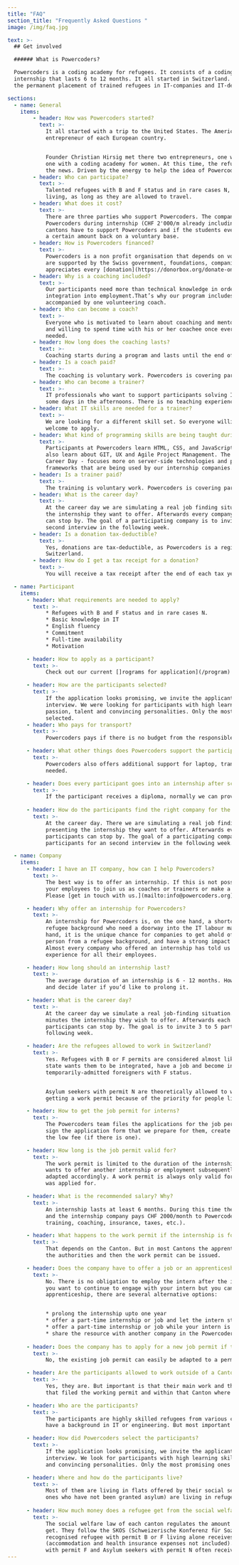 ```yaml
---
title: "FAQ"
section_title: "Frequently Asked Questions "
image: /img/faq.jpg

text: >-
  ## Get involved

  ###### What is Powercoders?

  Powercoders is a coding academy for refugees. It consists of a coding bootcamp of 13 weeks and an
  internship that lasts 6 to 12 months. It all started in Switzerland. The ultimate goal of Powercoders is
  the permanent placement of trained refugees in IT-companies and IT-departments.

sections:
  - name: General
    items:
        - header: How was Powercoders started?
          text: >-
            It all started with a trip to the United States. The American government invited an
            entrepreneur of each European country.


            Founder Christian Hirsig met there two entrepreneurs, one with a cooking school for refugees,
            one with a coding academy for women. At this time, the refugee crisis in Europe was all over
            the news. Driven by the energy to help the idea of Powercoders was born.
        - header: Who can participate?
          text: >-
            Talented refugees with B and F status and in rare cases N, independent from their place of
            living, as long as they are allowed to travel.
        - header: What does it cost?
          text: >-
            There are three parties who support Powercoders. The companies pay an education fee to
            Powercoders during internship (CHF 2'000/m already including all the costs like salary), the
            cantons have to support Powercoders and if the students eventually are hired they are paying
            a certain amount back on a voluntary base.
        - header: How is Powercoders financed?
          text: >-
            Powercoders is a non profit organisation that depends on volunteers. To cover our costs, we
            are supported by the Swiss government, foundations, companies and individuals. Powercoders
            appreciates every [donation](https://donorbox.org/donate-once).
        - header: Why is a coaching included?
          text: >-
            Our participants need more than technical knowledge in order to achieve a sustainable
            integration into employment.That’s why our program includes a coaching. Each participant is
            accompanied by one volunteering coach.
        - header: Who can become a coach?
          text: >-
            Everyone who is motivated to learn about coaching and mentoring, interested in other cultures
            and willing to spend time with his or her coachee once every week. There are no IT skills
            needed.
        - header: How long does the coaching lasts?
          text: >-
            Coaching starts during a program and lasts until the end of the internship.
        - header: Is a coach paid?
          text: >-
            The coaching is voluntary work. Powercoders is covering parts of the expenses.
        - header: Who can become a trainer?
          text: >-
            IT professionals who want to support participants solving IT challenges and help teaching for
            some days in the afternoons. There is no teaching experience needed.
        - header: What IT skills are needed for a trainer?
          text: >-
            We are looking for a different skill set. So everyone willing to support as a trainer is
            welcome to apply.
        - header: What kind of programming skills are being taught during the first 3 months bootcamp?
          text: >-
            Participants at Powercoders learn HTML, CSS, and JavaScript in the first seven weeks. They
            also learn about GIT, UX and Agile Project Management. The second part of the course - after
            Career Day - focuses more on server-side technologies and programming languages and
            frameworks that are being used by our internship companies.
        - header: Is a trainer paid?
          text: >-
            The training is voluntary work. Powercoders is covering parts of the expenses.
        - header: What is the career day?
          text: >-
            At the career day we are simulating a real job finding situation. Every company is presenting
            the internship they want to offer. Afterwards every company has a booth and the participants
            can stop by. The goal of a participating company is to invite 3 to 5 participants for an
            second interview in the following week.
        - header: Is a donation tax-deductible?
          text: >-
            Yes, donations are tax-deductible, as Powercoders is a registered non-profit in
            Switzerland.
        - header: How do I get a tax receipt for a donation?
          text: >-
            You will receive a tax receipt after the end of each tax year.

  - name: Participant
    items:
      - header: What requirements are needed to apply?
        text: >- 
            * Refugees with B and F status and in rare cases N.
            * Basic knowledge in IT
            * English fluency
            * Commitment
            * Full-time availability
            * Motivation

      - header: How to apply as a participant?
        text: >- 
            Check out our current []rograms for application](/program)

      - header: How are the participants selected?
        text: >- 
            If the application looks promising, we invite the applicant to a IT-test and a personal
            interview. We were looking for participants with high learning abilities, motivation,
            passion, talent and convincing personalities. Only the most promising ones are going to be
            selected.
      - header: Who pays for transport?
        text: >- 
            Powercoders pays if there is no budget from the responsible social welfare.

      - header: What other things does Powercoders support the participants with?
        text: >- 
            Powercoders also offers additional support for laptop, transportation and food where
            needed.

      - header: Does every participant goes into an internship after school?
        text: >- 
            If the participant receives a diploma, normally we can provide an internship.
   
      - header: How do the participants find the right company for the internship?
        text: >- 
            At the career day. There we are simulating a real job finding situation. Every company is
            presenting the internship they want to offer. Afterwards every company has a booth and the
            participants can stop by. The goal of a participating company is to invite 3 to 5
            participants for an second interview in the following week.

  - name: Company
    items:
      - header: I have an IT company, how can I help Powercoders?
        text: >- 
            The best way is to offer an internship. If this is not possible for you, you can encourage
            your employees to join us as coaches or trainers or make a donation.
            Please [get in touch with us.](mailto:info@powercoders.org)

      - header: Why offer an internship for Powercoders?
        text: >- 
            An internship for Powercoders is, on the one hand, a shortcut for talented people from a
            refugee background who need a doorway into the IT labour market of Switzerland. On the other
            hand, it is the unique chance for companies to get ahold of raw talent, get in touch with a
            person from a refugee background, and have a strong impact on his or her unusual life story.
            Almost every company who offered an internship has told us that it was a very enriching
            experience for all their employees.

      - header: How long should an internship last?
        text: >- 
            The average duration of an internship is 6 - 12 months. However you can also offer 3 months
            and decide later if you’d like to prolong it.

      - header: What is the career day?
        text: >- 
            At the career day we simulate a real job-finding situation. Each company presents in 5
            minutes the internship they wish to offer. Afterwards each company has a booth and the
            participants can stop by. The goal is to invite 3 to 5 participants for an interview in the
            following week.

      - header: Are the refugees allowed to work in Switzerland?
        text: >- 
            Yes. Refugees with B or F permits are considered almost like Swiss welfare recipients. The
            state wants them to be integrated, have a job and become independent. The same goes for
            temporarily-admitted foreigners with F status.


            Asylum seekers with permit N are theoretically allowed to work, but have more difficulties
            getting a work permit because of the priority for people living in Switzerland.

      - header: How to get the job permit for interns?
        text: >- 
            The Powercoders team files the applications for the job permits. The companies only have to
            sign the application form that we prepare for them, create the employment contract and pay
            the low fee (if there is one).

      - header: How long is the job permit valid for?
        text: >- 
            The work permit is limited to the duration of the internship. However, if the same company
            wants to offer another internship or employment subsequently, the work permit can easily be
            adapted accordingly. A work permit is always only valid for an employment at the company it
            was applied for.

      - header: What is the recommended salary? Why?
        text: >- 
            An internship lasts at least 6 months. During this time the intern is hired at Powercoders
            and the internship company pays CHF 2000/month to Powercoders (all inclusive: salary,
            training, coaching, insurance, taxes, etc.).

      - header: What happens to the work permit if the internship is followed up by a apprenticeship?
        text: >- 
            That depends on the Canton. But in most Cantons the apprenticeship needs to be recognized by
            the authorities and then the work permit can be issued.

      - header: Does the company have to offer a job or an apprenticeship after the internship?
        text: >- 
            No. There is no obligation to employ the intern after the internship in any way. However, if
            you want to continue to engage with your intern but you can’t offer a job or an
            apprenticeship, there are several alternative options:


            * prolong the internship upto one year
            * offer a part-time internship or job and let the intern study German part-time
            * offer a part-time internship or job while your intern is part-time studying at FH or ETH
            * share the resource with another company in the Powercoders network
            
      - header: Does the company has to apply for a new job permit if the internship is followed up by an apprenticeship?
        text: >- 
            No, the existing job permit can easily be adapted to a permit for an apprenticeship.

      - header: Are the participants allowed to work outside of a Canton?
        text: >- 
            Yes, they are. But important is that their main work and their workplace is with the company
            that filed the working permit and within that Canton where the permit was issued.

      - header: Who are the participants?
        text: >- 
            The participants are highly skilled refugees from various countries. Most of them already
            have a background in IT or engineering. But most important are their learning skills.

      - header: How did Powercoders select the participants?
        text: >- 
            If the application looks promising, we invite the applicant to an IT-test and a personal
            interview. We look for participants with high learning skills, motivation, passion, talent
            and convincing personalities. Only the most promising ones are selected.

      - header: Where and how do the participants live?
        text: >- 
            Most of them are living in flats offered by their social service. A few of them (mainly the
            ones who have not been granted asylum) are living in refugee homes.
                        
      - header: How much money does a refugee get from the social welfare per month?
        text: >- 
            The social welfare law of each canton regulates the amount of money social welfare recipients
            get. They follow the SKOS (Schweizerische Konferenz für Sozialhilfe) regulations. A
            recognised refugee with permit B or F living alone receives around 1000 CHF per month
            (accommodation and health insurance expenses not included). Temporarily admitted persons
            with permit F and Asylum seekers with permit N often receive much less.
---
```

